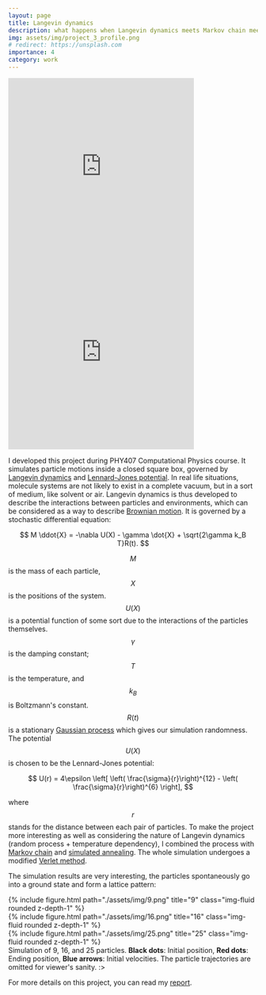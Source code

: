 ```yaml
---
layout: page
title: Langevin dynamics
description: what happens when Langevin dynamics meets Markov chain meets simulated annealing? :o
img: assets/img/project_3_profile.png
# redirect: https://unsplash.com
importance: 4
category: work
---
```


<iframe width="375" height="375" src="https://www.youtube.com/embed/gKb6rRKX3FI" title="YouTube video player" frameborder="0" allow="accelerometer; autoplay; clipboard-write; encrypted-media; gyroscope; picture-in-picture" allowfullscreen></iframe>
<iframe width="375" height="375" src="https://www.youtube.com/embed/P38AqPNxM6g" title="YouTube video player" frameborder="0" allow="accelerometer; autoplay; clipboard-write; encrypted-media; gyroscope; picture-in-picture" allowfullscreen></iframe>

I developed this project during PHY407 Computational Physics course. It simulates particle motions inside a closed square box, governed by [Langevin dynamics](https://en.wikipedia.org/wiki/Langevin_dynamics) and [Lennard-Jones potential](https://en.wikipedia.org/wiki/Lennard-Jones_potential). In real life situations, molecule systems are not likely to exist in a complete vacuum, but in a sort of medium, like solvent or air. Langevin dynamics is thus developed to describe the interactions between particles and environments, which can be considered as a way to describe [Brownian motion](https://en.wikipedia.org/wiki/Brownian_motion). It is governed by a stochastic differential equation:

$$
M \ddot{X} = -\nabla U(X) - \gamma \dot{X} + \sqrt{2\gamma k_B T}R(t).
$$

$$ M $$ is the mass of each particle, $$ X $$ is the positions of the system. $$ U(X) $$ is a potential function of some sort due to the interactions of the particles themselves. $$ \gamma $$ is the damping constant; $$ T $$ is the temperature, and $$ k_B $$ is Boltzmann's constant. $$ R(t) $$ is a stationary [Gaussian process](https://en.wikipedia.org/wiki/Gaussian_process) which gives our simulation randomness. The potential $$ U(X) $$ is chosen to be the Lennard-Jones potential:

$$
U(r) = 4\epsilon \left[ \left( \frac{\sigma}{r}\right)^{12}  - \left( \frac{\sigma}{r}\right)^{6}  \right],
$$

where $$ r $$ stands for the distance between each pair of particles. To make the project more interesting as well as considering the nature of Langevin dynamics (random process + temperature dependency), I combined the process with [Markov chain](https://en.wikipedia.org/wiki/Markov_chain) and [simulated annealing](https://en.wikipedia.org/wiki/Simulated_annealing). The whole simulation undergoes a modified [Verlet method](https://en.wikipedia.org/wiki/Verlet_integration).

The simulation results are very interesting, the particles spontaneously go into a ground state and form a lattice pattern:
<div class="row">
    <div class="col-sm mt-3 mt-md-0">
        {% include figure.html path="./assets/img/9.png" title="9" class="img-fluid rounded z-depth-1" %}
    </div>
    <div class="col-sm mt-3 mt-md-0">
        {% include figure.html path="./assets/img/16.png" title="16" class="img-fluid rounded z-depth-1" %}
    </div>
    <div class="col-sm mt-3 mt-md-0">
        {% include figure.html path="./assets/img/25.png" title="25" class="img-fluid rounded z-depth-1" %}
    </div>
</div>
<div class="caption">
    Simulation of 9, 16, and 25 particles. <b>Black dots</b>: Initial position, <b>Red dots</b>: Ending position, <b>Blue arrows</b>: Initial velocities. The particle trajectories are omitted for viewer's sanity. :>
</div>

For more details on this project, you can read my [report](/assets/pdf/Final_project_report_RundongZhou.pdf).
